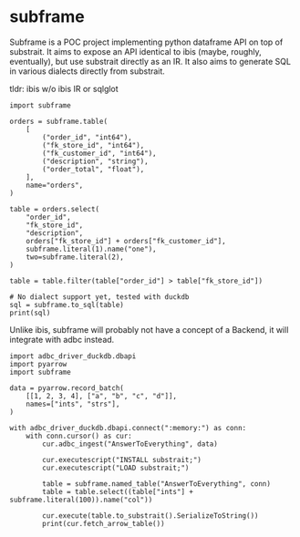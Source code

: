 # subframe

Subframe is a POC project implementing python dataframe API on top of substrait. It aims to expose an API identical to ibis (maybe, roughly, eventually), but use substrait directly as an IR. It also aims to generate SQL in various dialects directly from substrait.

tldr: ibis w/o ibis IR or sqlglot

```
import subframe

orders = subframe.table(
    [
        ("order_id", "int64"),
        ("fk_store_id", "int64"),
        ("fk_customer_id", "int64"),
        ("description", "string"),
        ("order_total", "float"),
    ],
    name="orders",
)

table = orders.select(
    "order_id",
    "fk_store_id",
    "description",
    orders["fk_store_id"] + orders["fk_customer_id"],
    subframe.literal(1).name("one"),
    two=subframe.literal(2),
)

table = table.filter(table["order_id"] > table["fk_store_id"])

# No dialect support yet, tested with duckdb
sql = subframe.to_sql(table)
print(sql)
```

Unlike ibis, subframe will probably not have a concept of a Backend, it will integrate with adbc instead.

```
import adbc_driver_duckdb.dbapi
import pyarrow
import subframe

data = pyarrow.record_batch(
    [[1, 2, 3, 4], ["a", "b", "c", "d"]],
    names=["ints", "strs"],
)

with adbc_driver_duckdb.dbapi.connect(":memory:") as conn:
    with conn.cursor() as cur:
        cur.adbc_ingest("AnswerToEverything", data)

        cur.executescript("INSTALL substrait;")
        cur.executescript("LOAD substrait;")

        table = subframe.named_table("AnswerToEverything", conn)
        table = table.select((table["ints"] + subframe.literal(100)).name("col"))

        cur.execute(table.to_substrait().SerializeToString())
        print(cur.fetch_arrow_table())
```